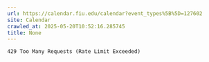 ```yaml
---
url: https://calendar.fiu.edu/calendar?event_types%5B%5D=127602
site: Calendar
crawled_at: 2025-05-20T10:52:16.285745
title: None
---
```


```
429 Too Many Requests (Rate Limit Exceeded)

```

